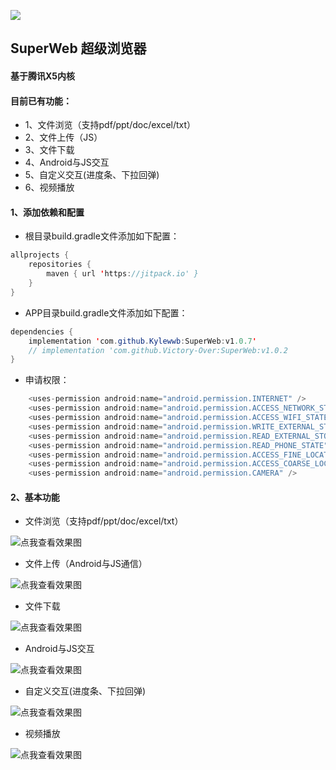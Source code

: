 [![](https://jitpack.io/v/Kylewwb/SuperWeb.svg)](https://jitpack.io/#Kylewwb/SuperWeb)

## SuperWeb 超级浏览器

#### 基于腾讯X5内核

#### 目前已有功能：

* 1、文件浏览（支持pdf/ppt/doc/excel/txt）
* 2、文件上传（JS）
* 3、文件下载
* 4、Android与JS交互
* 5、自定义交互(进度条、下拉回弹)
* 6、视频播放


#### 1、添加依赖和配置
* 根目录build.gradle文件添加如下配置：

```Java
allprojects {
    repositories {
       	maven { url 'https://jitpack.io' }
    }
}
```

* APP目录build.gradle文件添加如下配置：

```Java
dependencies {
    implementation 'com.github.Kylewwb:SuperWeb:v1.0.7'
    // implementation 'com.github.Victory-Over:SuperWeb:v1.0.2
}
```

* 申请权限：

```Java
    <uses-permission android:name="android.permission.INTERNET" />
    <uses-permission android:name="android.permission.ACCESS_NETWORK_STATE" />
    <uses-permission android:name="android.permission.ACCESS_WIFI_STATE" />
    <uses-permission android:name="android.permission.WRITE_EXTERNAL_STORAGE" />
    <uses-permission android:name="android.permission.READ_EXTERNAL_STORAGE" />
    <uses-permission android:name="android.permission.READ_PHONE_STATE" />
    <uses-permission android:name="android.permission.ACCESS_FINE_LOCATION" />
    <uses-permission android:name="android.permission.ACCESS_COARSE_LOCATION" />
    <uses-permission android:name="android.permission.CAMERA" />
```



#### 2、基本功能
* 文件浏览（支持pdf/ppt/doc/excel/txt）

![点我查看效果图](https://github.com/Victory-Over/SuperWeb/blob/master/file_open.gif)

* 文件上传（Android与JS通信）

![点我查看效果图](https://github.com/Victory-Over/SuperWeb/blob/master/file_upload.gif)

* 文件下载

![点我查看效果图](https://github.com/Victory-Over/SuperWeb/blob/master/file_download.gif)

* Android与JS交互

![点我查看效果图](https://github.com/Victory-Over/SuperWeb/blob/master/js.gif)

* 自定义交互(进度条、下拉回弹)

![点我查看效果图](https://github.com/Victory-Over/SuperWeb/blob/master/interactive.gif)

* 视频播放

![点我查看效果图](https://github.com/Victory-Over/SuperWeb/blob/master/video.gif)

